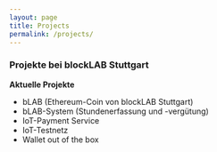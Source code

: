 ```yaml
---
layout: page
title: Projects
permalink: /projects/
---
```


### Projekte bei blockLAB Stuttgart

**Aktuelle Projekte**  
* bLAB (Ethereum-Coin von blockLAB Stuttgart)
* bLAB-System (Stundenerfassung und -vergütung)
* IoT-Payment Service
* IoT-Testnetz
* Wallet out of the box

